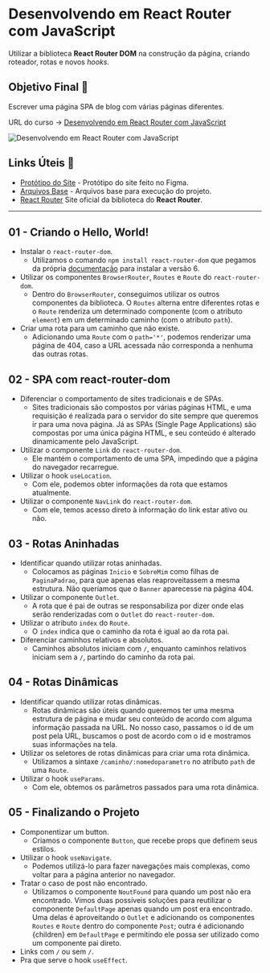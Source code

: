 # Desenvolvendo em React Router com JavaScript

Utilizar a biblioteca **React Router DOM** na construção da página, criando roteador, rotas e novos *hooks*.

## Objetivo Final &#x1F3AF;

Escrever uma página SPA de blog com várias páginas diferentes.

URL do curso -> [Desenvolvendo em React Router com JavaScript](https://cursos.alura.com.br/course/React-desenvolvendo-react-router-javaScript)

![Desenvolvendo em React Router com JavaScript](https://www.alura.com.br/assets/api/share/curso-React-desenvolvendo-react-router-javaScript.png)

## Links Úteis &#x1F517;
* [Protótipo do Site](https://www.figma.com/file/nDTrIQxTu6aldQG0o0iAbj/Ol%C3%A1%2C-Mundo!---Projeto-React%3A-router?node-id=38%3A716) - Protótipo do site feito no Figma.
* [Arquivos Base](https://caelum-online-public.s3.amazonaws.com/2676-react/01/preparando-ambiente.zip) - Arquivos base para execução do projeto.
* [React Router](https://reactrouter.com/en/main) Site oficial da biblioteca do **React Router**.

***

## 01 - Criando o Hello, World!
* Instalar o `react-router-dom`.
    * Utilizamos o comando `npm install react-router-dom` que pegamos da própria [documentação](https://reactrouter.com/en/main/start/tutorial) para instalar a versão 6.
* Utilizar os componentes `BrowserRouter`, `Routes` e `Route` do `react-router-dom`.
    * Dentro do `BrowserRouter`, conseguimos utilizar os outros componentes da biblioteca. O `Routes` alterna entre diferentes rotas e o `Route` renderiza um determinado componente (com o atributo `element`) em um determinado caminho (com o atributo `path`).
* Criar uma rota para um caminho que não existe.
    * Adicionando uma `Route` com o `path='*'`, podemos renderizar uma página de 404, caso a URL acessada não corresponda a nenhuma das outras rotas.

## 02 - SPA com react-router-dom
* Diferenciar o comportamento de sites tradicionais e de SPAs.
    * Sites tradicionais são compostos por várias páginas HTML, e uma requisição é realizada para o servidor do site sempre que queremos ir para uma nova página. Já as SPAs (Single Page Applications) são compostas por uma única página HTML, e seu conteúdo é alterado dinamicamente pelo JavaScript.
* Utilizar o componente `Link` do `react-router-dom`.
    * Ele mantém o comportamento de uma SPA, impedindo que a página do navegador recarregue.
* Utilizar o hook `useLocation`.
    * Com ele, podemos obter informações da rota que estamos atualmente.
* Utilizar o componente `NavLink` do `react-router-dom`.
    * Com ele, temos acesso direto à informação do link estar ativo ou não.

## 03 - Rotas Aninhadas
* Identificar quando utilizar rotas aninhadas.
    * Colocamos as páginas `Inicio` e `SobreMim` como filhas de `PaginaPadrao`, para que apenas elas reaproveitassem a mesma estrutura. Não queríamos que o `Banner` aparecesse na página 404.
* Utilizar o componente `Outlet`.
    * A rota que é pai de outras se responsabiliza por dizer onde elas serão renderizadas com o `Outlet` do `react-router-dom`.
* Utilizar o atributo `index` do `Route`.
    * O `index` indica que o caminho da rota é igual ao da rota pai.
* Diferenciar caminhos relativos e absolutos.
    * Caminhos absolutos iniciam com `/`, enquanto caminhos relativos iniciam sem a `/`, partindo do caminho da rota pai.

## 04 - Rotas Dinâmicas
* Identificar quando utilizar rotas dinâmicas.
    * Rotas dinâmicas são úteis quando queremos ter uma mesma estrutura de página e mudar seu conteúdo de acordo com alguma informação passada na URL. No nosso caso, passamos o id de um post pela URL, buscamos o post de acordo com o id e mostramos suas informações na tela.
* Utilizar os seletores de rotas dinâmicas para criar uma rota dinâmica.
    * Utilizamos a sintaxe `/caminho/:nomedoparametro` no atributo `path` de uma `Route`.
* Utilizar o hook `useParams`.
    * Com ele, obtemos os parâmetros passados para uma rota dinâmica.

## 05 - Finalizando o Projeto
* Componentizar um button.
    * Criamos o componente `Button`, que recebe props que definem seus estilos.
* Utilizar o hook `useNavigate`.
    * Podemos utilizá-lo para fazer navegações mais complexas, como voltar para a página anterior no navegador.
* Tratar o caso de post não encontrado.
    * Utilizamos o componente `NoutFound` para quando um post não era encontrado. Vimos duas possíveis soluções para reutilizar o componente `DefaultPage` apenas quando um post era encontrado. Uma delas é aproveitando o `Outlet` e adicionando os componentes `Routes` e `Route` dentro do componente `Post`; outra é adicionando {children} em `DefaultPage` e permitindo ele possa ser utilizado como um componente pai direto.
* Links com `/` ou sem `/`.
* Pra que serve o hook `useEffect`.
